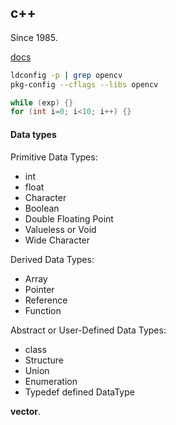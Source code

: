 c++
-
Since 1985.

[docs](https://isocpp.org/)

````sh
ldconfig -p | grep opencv
pkg-config --cflags --libs opencv
````

````cpp
while (exp) {}
for (int i=0; i<10; i++) {}
````
#### Data types

Primitive Data Types:
* int
* float
* Character
* Boolean
* Double Floating Point
* Valueless or Void
* Wide Character

Derived Data Types:
* Array
* Pointer
* Reference
* Function

Abstract or User-Defined Data Types:
* class
* Structure
* Union
* Enumeration
* Typedef defined DataType

**vector**.
